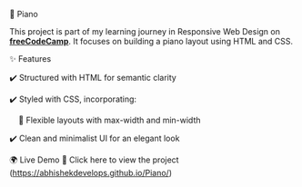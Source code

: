 🎹  Piano

This project is part of my learning journey in Responsive Web Design on **[freeCodeCamp](https://www.freecodecamp.org/)**. It focuses on building a piano layout using HTML and CSS.

✨ Features

✔️ Structured with HTML for semantic clarity

✔️ Styled with CSS, incorporating:

    📏 Flexible layouts with max-width and min-width
    
✔️ Clean and minimalist UI for an elegant look

🌍 Live Demo
🔗 Click here to view the project (https://abhishekdevelops.github.io/Piano/)
